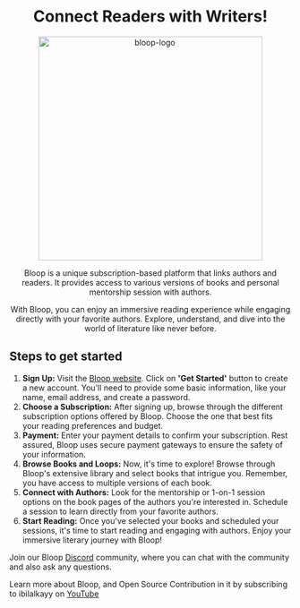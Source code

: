 <div align="center">

  <h1>Connect Readers with Writers!</h1>

  <img src="https://github.com/Bloopdotgg/.github/assets/64713734/626865d8-0989-4f91-8c10-d9843535e623" alt="bloop-logo" width="400"> </n>
  
   <p> Bloop is a unique subscription-based platform that links authors and readers. It provides access to various versions of books and personal mentorship session with authors.
    
With Bloop, you can enjoy an immersive reading experience while engaging directly with your favorite authors. Explore, understand, and dive into the world of literature like never before.
   </p>
 </div>

<h2>Steps to get started</h2>

<ol>
    <li><b>Sign Up:</b> Visit the <a href="https://www.bookloop.club">Bloop website</a>. Click on <b>'Get Started'</b> button to create a new account. You'll need to provide some basic information, like your name, email address, and create a password. </li>

<li><b>Choose a Subscription:</b> After signing up, browse through the different subscription options offered by Bloop. Choose the one that best fits your reading preferences and budget. </li>

<li><b>Payment:</b> Enter your payment details to confirm your subscription. Rest assured, Bloop uses secure payment gateways to ensure the safety of your information.</li>

<li><b>Browse Books and Loops:</b> Now, it's time to explore! Browse through Bloop's extensive library and select books that intrigue you. Remember, you have access to multiple versions of each book. </li>

<li><b>Connect with Authors:</b> Look for the mentorship or 1-on-1 session options on the book pages of the authors you're interested in. Schedule a session to learn directly from your favorite authors.</li>

<li><b>Start Reading:</b> Once you've selected your books and scheduled your sessions, it's time to start reading and engaging with authors. Enjoy your immersive literary journey with Bloop! </li>
</ol>

Join our Bloop <a href="https://discord.gg/5Ru2mrXv">Discord</a> community, where you can chat with the community and also ask any questions.

Learn more about Bloop, and Open Source Contribution in it by subscribing to ibilalkayy on <a href="http://youtube.com/eddiejaoude">YouTube</a>

